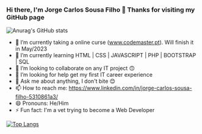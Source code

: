### Hi there, I'm Jorge Carlos Sousa Filho 👋 Thanks for visiting my GitHub page

  ![Anurag's GitHub stats](https://github-readme-stats.vercel.app/api?username=BioJorge&count_private=true&show_icons=true&theme=dark)

- 🔭 I’m currently taking a online curse (www.codemaster.pt). Will finish it in May/2023
- 🌱 I’m currently learning HTML | CSS | JAVASCRIPT | PHP | BOOTSTRAP | SQL
- 👯 I’m looking to collaborate on any IT project 🙃
- 🤔 I’m looking for help get my first IT career experience
- 💬 Ask me about anything, I don't bite 😊
- 📫 How to reach me: https://www.linkedin.com/in/jorge-carlos-sousa-filho-5310861a3/
- 😄 Pronouns: He/Him
- ⚡ Fun fact: I'm a vet trying to become a Web Developer

[![Top Langs](https://github-readme-stats.vercel.app/api/top-langs/?username=BioJorge&hide=Makefile&hide=Hacker&layout=compact&langs_count=10)](https://github.com/anuraghazra/github-readme-stats)

<!--
**BioJorge/biojorge** is a ✨ _special_ ✨ repository because its `README.md` (this file) appears on your GitHub profile.

Here are some ideas to get you started:


-->
